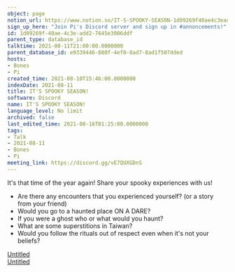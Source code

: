 ```yaml
---
object: page
notion_url: https://www.notion.so/IT-S-SPOOKY-SEASON-1d09269f40ae4c3eadd27645e3006ddf
sign_up_here: "Join Pi's Discord server and sign up in #annoncements!"
id: 1d09269f-40ae-4c3e-add2-7645e3006ddf
parent_type: database_id
talktime: 2021-08-11T21:00:00.0000000
parent_database_id: e9339446-880f-4ef0-8ad7-8ad1f507dded
hosts:
- Bones
- Pi
created_time: 2021-08-10T15:46:00.0000000
indexDate: 2021-08-11
title: IT'S SPOOKY SEASON!
software: Discord
name: IT'S SPOOKY SEASON!
language_level: No limit
archived: false
last_edited_time: 2021-08-16T01:25:00.0000000
tags:
- Talk
- 2021-08-11
- Bones
- Pi
meeting_link: https://discord.gg/vE7QUXGDnS
---
```


It's that time of the year again! Share your spooky experiences with us!
   - Are there any encounters that you experienced yourself? (or a story from your friend)
   - Would you go to a haunted place ON A
  DARE?
   - If you were a ghost who or what would you haunt?
   - What are some superstitions in Taiwan?
   - Would you follow the rituals out of respect even when it's not your beliefs?


[Untitled](https://www.notion.so/12c4a9e645d54aefa860b5f927a0b220)   
[Untitled](https://www.notion.so/482e61b02b9c4456b2b4fe86bb7544c6)   







